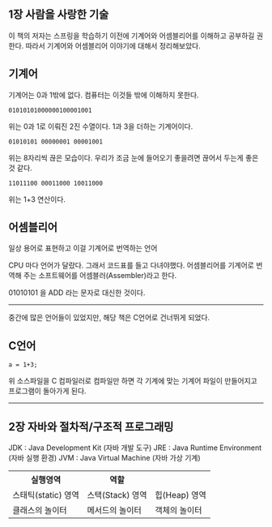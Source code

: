 ## 1장 사람을 사랑한 기술

이 책의 저자는 스프링을 학습하기 이전에 기계어와 어셈블리어를 이해하고 공부하길 권한다. 따라서 기계어와 어셈블리어 이야기에 대해서 정리해보았다.

기계어
---

기계어는 0과 1밖에 없다. 컴퓨터는 이것들 밖에 이해하지 못한다. 

```
01010101000000100001001
```
위는 0과 1로 이뤄진 2진 수열이다. 1과 3을 더하는 기계어이다.


```
01010101 00000001 00001001
```
위는 8자리씩 끊은 모습이다. 우리가 조금 눈에 들어오기 좋을려면 끊어서 두는게 좋은것 같다.

```
11011100 00011000 10011000
```
위는 1+3 연산이다.

어셈블리어
---

일상 용어로 표현하고 이걸 기계어로 번역하는 언어

CPU 마다 언어가 달랐다. 그래서 코드표를 들고 다녀야했다. 어셈블리어를 기계어로 번역해 주는 소프트웨어를 어셈블러(Assembler)라고 한다.

01010101 을 ADD 라는 문자로 대신한 것이다.

---
중간에 많은 언어들이 있었지만, 해당 책은 C언어로 건너뛰게 되었다.

C언어
---

```
a = 1+3;
```
위 소스파일을 C 컴파일러로 컴파일만 하면 각 기계에 맞는 기계어 파일이 만들어지고 프로그램이 돌아가게 된다.

---

## 2장 자바와 절차적/구조적 프로그래밍


JDK : Java Development Kit (자바 개발 도구)
JRE : Java Runtime Environment (자바 실행 환경)
JVM : Java Virtual Machine (자바 가상 기계)

<table>
<tr>
    <th>실행영역</th>
    <th>역할</th>
</tr>

  
  <tr>
    <td>스태틱(static) 영역</td>
    <td>스택(Stack) 영역</td>
    <td>힙(Heap) 영역</td>
  </tr>
  <tr>
      <td>클래스의 놀이터</td>
      <td>메서드의 놀이터</td>
      <td>객체의 놀이터</td>
  </tr>
</table>

